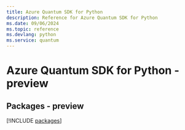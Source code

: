 ```yaml
---
title: Azure Quantum SDK for Python
description: Reference for Azure Quantum SDK for Python
ms.date: 09/06/2024
ms.topic: reference
ms.devlang: python
ms.service: quantum
---
```

# Azure Quantum SDK for Python - preview
## Packages - preview
[!INCLUDE [packages](quantum-index.md)]